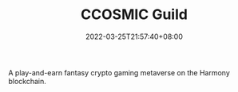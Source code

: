 ﻿---
weight: 
title: "CCOSMIC Guild"
description: "A play-and-earn fantasy crypto gaming metaverse on the Harmony blockchain."
date: 2022-03-25T21:57:40+08:00
lastmod: 2022-03-25T16:45:40+08:00
draft: false
authors: ["Metabd"]
featuredImage: "109.jpg"
link: "https://cosmicuniverse.one/"
tags: ["CCOSMIC Guild","Çø¿éÁ´ÓÎÏ·"]
categories: ["navigation"]
navigation: ["Çø¿éÁ´ÓÎÏ·"]
lightgallery: true
toc: true
pinned: false
recommend: false
recommend1: false
---
A play-and-earn fantasy crypto gaming metaverse on the Harmony blockchain.
